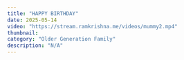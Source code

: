 ```yaml
---
title: "HAPPY BIRTHDAY"
date: 2025-05-14
video: "https://stream.ramkrishna.me/videos/mummy2.mp4"
thumbnail: 
category: "Older Generation Family"
description: "N/A"
---
```


